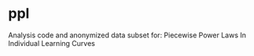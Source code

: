 # ppl
Analysis code and anonymized data subset for: Piecewise Power Laws In Individual Learning Curves
